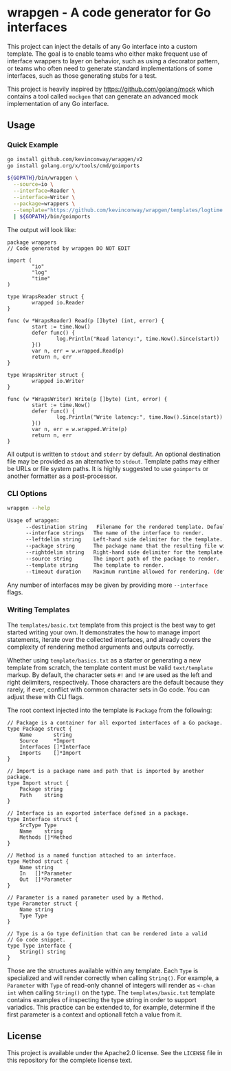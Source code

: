 # wrapgen - A code generator for Go interfaces

This project can inject the details of any Go interface into a custom template.
The goal is to enable teams who either make frequent use of interface wrappers
to layer on behavior, such as using a decorator pattern, or teams who often need
to generate standard implementations of some interfaces, such as those
generating stubs for a test.

This project is heavily inspired by <https://github.com/golang/mock> which
contains a tool called `mockgen` that can generate an advanced mock
implementation of any Go interface.

## Usage

### Quick Example

```bash
go install github.com/kevinconway/wrapgen/v2
go install golang.org/x/tools/cmd/goimports

${GOPATH}/bin/wrapgen \
  --source=io \
  --interface=Reader \
  --interface=Writer \
  --package=wrappers \
  --template="https://github.com/kevinconway/wrapgen/templates/logtime.txt" \
  | ${GOPATH}/bin/goimports
```

The output will look like:

```golang
package wrappers
// Code generated by wrapgen DO NOT EDIT

import (
        "io"
        "log"
        "time"
)

type WrapsReader struct {
        wrapped io.Reader
}

func (w *WrapsReader) Read(p []byte) (int, error) {
        start := time.Now()
        defer func() {
                log.Println("Read latency:", time.Now().Since(start))
        }()
        var n, err = w.wrapped.Read(p)
        return n, err
}

type WrapsWriter struct {
        wrapped io.Writer
}

func (w *WrapsWriter) Write(p []byte) (int, error) {
        start := time.Now()
        defer func() {
                log.Println("Write latency:", time.Now().Since(start))
        }()
        var n, err = w.wrapped.Write(p)
        return n, err
}
```

All output is written to `stdout` and `stderr` by default. An optional
destination file may be provided as an alternative to `stdout`. Template paths
may either be URLs or file system paths. It is highly suggested to use
`goimports` or another formatter as a post-processor.

### CLI Options

```bash
wrapgen --help

Usage of wrapgen:
      --destination string   Filename for the rendered template. Defaults to STDOUT. (default "-")
      --interface strings   The name of the interface to render.
      --leftdelim string    Left-hand side delimiter for the template. (default "#!")
      --package string      The package name that the resulting file will be in. Defaults to the source package.
      --rightdelim string   Right-hand side delimiter for the template. (default "!#")
      --source string       The import path of the package to render.
      --template string     The template to render.
      --timeout duration    Maximum runtime allowed for rendering. (default 1m0s)
```

Any number of interfaces may be given by providing more `--interface` flags.

### Writing Templates

The `templates/basic.txt` template from this project is the best way to get
started writing your own. It demonstrates the how to manage import statements,
iterate over the collected interfaces, and already covers the complexity of
rendering method arguments and outputs correctly.

Whether using `template/basics.txt` as a starter or generating a new template
from scratch, the template content must be valid `text/template` markup. By
default, the character sets `#!` and `!#` are used as the left and right
delimiters, respectively. Those characters are the default because they rarely,
if ever, conflict with common character sets in Go code. You can adjust these
with CLI flags.

The root context injected into the template is `Package` from the following:

```golang
// Package is a container for all exported interfaces of a Go package.
type Package struct {
	Name       string
	Source     *Import
	Interfaces []*Interface
	Imports    []*Import
}

// Import is a package name and path that is imported by another package.
type Import struct {
	Package string
	Path    string
}

// Interface is an exported interface defined in a package.
type Interface struct {
	SrcType Type
	Name    string
	Methods []*Method
}

// Method is a named function attached to an interface.
type Method struct {
	Name string
	In   []*Parameter
	Out  []*Parameter
}

// Parameter is a named parameter used by a Method.
type Parameter struct {
	Name string
	Type Type
}

// Type is a Go type definition that can be rendered into a valid
// Go code snippet.
type Type interface {
	String() string
}
```

Those are the structures available within any template. Each `Type` is
specialized and will render correctly when calling `String()`. For example, a
`Parameter` with `Type` of read-only channel of integers will render as `<-chan
int` when calling `String()` on the type. The `templates/basic.txt` template
contains examples of inspecting the type string in order to support variadics.
This practice can be extended to, for example, determine if the first parameter
is a context and optionall fetch a value from it.

## License

This project is available under the Apache2.0 license. See the `LICENSE` file
in this repository for the complete license text.

